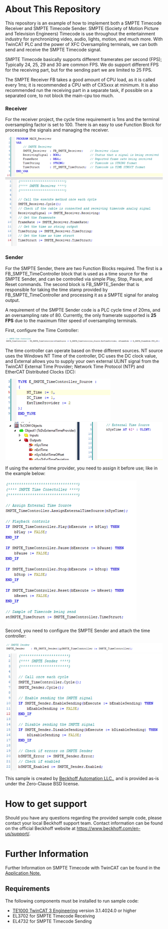 # About This Repository

This repository is an example of how to implement both a SMPTE Timecode Receiver and SMPTE Timecode Sender. SMPTE (Society of Motion Picture and Television Engineers) Timecode is use throughout the entertainment industry for synchronizing video, audio, lights, motion, and much more. With TwinCAT PLC and the power of XFC Oversampling terminals, we can both send and receive the SMPTE Timecode signal.

SMPTE Timecode basically supports different framerates per second (FPS); Typically 24, 25, 29 and 30 are common FPS. We do support different FPS for the receiving part, but for the sending part we are limited to 25 FPS.

The SMPTE Receiver FB takes a good amount of CPU load, as it is called every 1ms; it is recommended a CPU with of CX5xxx at minimum. It is also recommended run the receiving part in a separate task, if possible on a separated core, to not block the main-cpu too much.



### Receiver

For the receiver project, the cycle time requirement is 1ms and the terminal oversampling factor is set to 100. There is an easy to use Function Block for processing the signals and managing the receiver.

<p align="left">
<img src="https://github.com/Beckhoff-USA-Community/AAG_SMPTE_Timecode/blob/main/Images/SMPTE_Receive_VARs.PNG">
<img src="https://github.com/Beckhoff-USA-Community/AAG_SMPTE_Timecode/blob/main/Images/SMPTE_Receive_POU.PNG">
</p>  


### Sender

For the SMPTE Sender, there are two Function Blocks required. The first is a FB_SMPTE_TimeController block that is used as a time source for the SMPTE Sender, and can be controlled via simple Play, Stop, Pause, and Reset commands. The second block is FB_SMPTE_Sender that is responsible for taking the time stamp provided by FB_SMPTE_TimeController  and processing it as a SMPTE signal for analog output. 

A requirement of the SMPTE Sender code is a PLC cycle time of 20ms, and an oversampling rate of 80. Currently, the only framerate supported is **25 FPS** due to the maximum filter speed of oversampling terminals.

First, configure the Time Controller:
<p align="left">
  <img src="https://github.com/Beckhoff-USA-Community/AAG_SMPTE_Timecode/blob/main/Images/SMPTE_Sender_TimeControllerVar.PNG">
</p>  

The time controller can operate based on three different sources. NT source uses the Windows NT Time of the controller, DC uses the DC clock value, and External allows you to supply your own external ULINT signal from the TwinCAT External Time Provider; Network Time Protocol (NTP) and EtherCAT Distributed Clocks (DC):

<p align="left">
<img src="https://github.com/Beckhoff-USA-Community/AAG_SMPTE_Timecode/blob/main/Images/TimeMode.PNG">
<img src="https://github.com/Beckhoff-USA-Community/AAG_SMPTE_Timecode/blob/main/Images/ExternalTime.PNG">
</p>  

If using the external time provider, you need to assign it before use; like in the example below:

<p align="left">
<img src="https://github.com/Beckhoff-USA-Community/AAG_SMPTE_Timecode/blob/main/Images/SMPTE_Sender_TimeControllerPOU.PNG">
</p>  

Second, you need to configure the SMPTE Sender and attach the time controller:

<p align="left">
<img src="https://github.com/Beckhoff-USA-Community/AAG_SMPTE_Timecode/blob/main/Images/SMPTE_Sender_Var.PNG">
<img src="https://github.com/Beckhoff-USA-Community/AAG_SMPTE_Timecode/blob/main/Images/SMPTE_Sender_POU.PNG">
</p> 




This sample is created by [Beckhoff Automation LLC.](https://www.beckhoff.com/en-us/), and is provided as-is under the Zero-Clause BSD license.

# How to get support

Should you have any questions regarding the provided sample code, please contact your local Beckhoff support team. Contact information can be found on the official Beckhoff website at https://www.beckhoff.com/en-us/support/.

# Further Information

Further Information on SMPTE Timecode with TwinCAT can be found in the [Application Note.](https://www.beckhoff.com/media/downloads/application-reports-downloads/2013/dk9222-0213-0063-2.pdf)

## Requirements

The following components must be installed to run sample code:

- [TE1000 TwinCAT 3 Engineering](https://www.beckhoff.com/en-en/products/automation/twincat/te1xxx-twincat-3-engineering/te1000.html) version 3.1.4024.0 or higher
- EL3702 for SMPTE Timecode Receiving
- EL4732 for SMPTE Timecode Sending
